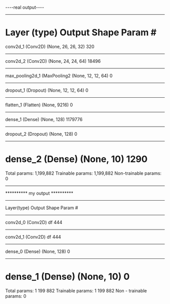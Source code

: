 ----real output----
_________________________________________________________________
Layer (type)                 Output Shape              Param #   
=================================================================
conv2d_1 (Conv2D)            (None, 26, 26, 32)        320       
_________________________________________________________________
conv2d_2 (Conv2D)            (None, 24, 24, 64)        18496     
_________________________________________________________________
max_pooling2d_1 (MaxPooling2 (None, 12, 12, 64)        0         
_________________________________________________________________
dropout_1 (Dropout)          (None, 12, 12, 64)        0         
_________________________________________________________________
flatten_1 (Flatten)          (None, 9216)              0         
_________________________________________________________________
dense_1 (Dense)              (None, 128)               1179776   
_________________________________________________________________
dropout_2 (Dropout)          (None, 128)               0         
_________________________________________________________________
dense_2 (Dense)              (None, 10)                1290      
=================================================================
Total params: 1,199,882
Trainable params: 1,199,882
Non-trainable params: 0
_________________________________________________________________

********** my output **********
_________________________________________________________________
Layer(type)                 Output Shape            Param  #
_________________________________________________________________
conv2d_0 (Conv2D)           df                      444
_________________________________________________________________
conv2d_1 (Conv2D)           df                      444
_________________________________________________________________
dense_0 (Dense)             (None, 128)             0
_________________________________________________________________
dense_1 (Dense)             (None, 10)              0
=================================================================
Total params: 1 199 882
Trainable params: 1 199 882
Non - trainable params: 0
